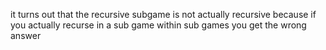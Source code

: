 it turns out that the recursive subgame is not actually recursive because if you actually recurse in a sub game within sub games you get the wrong answer
